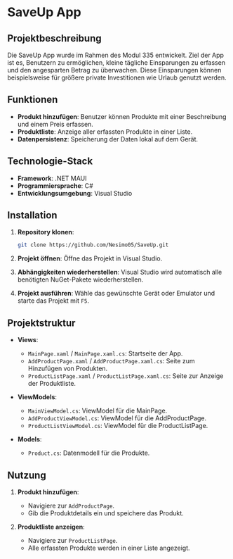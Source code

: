 
# SaveUp App

## Projektbeschreibung

Die SaveUp App wurde im Rahmen des Modul 335 entwickelt. Ziel der App ist es, Benutzern zu ermöglichen, kleine tägliche Einsparungen zu erfassen und den angesparten Betrag zu überwachen. Diese Einsparungen können beispielsweise für größere private Investitionen wie Urlaub genutzt werden.

## Funktionen

- **Produkt hinzufügen**: Benutzer können Produkte mit einer Beschreibung und einem Preis erfassen.
- **Produktliste**: Anzeige aller erfassten Produkte in einer Liste.
- **Datenpersistenz**: Speicherung der Daten lokal auf dem Gerät.

## Technologie-Stack

- **Framework**: .NET MAUI
- **Programmiersprache**: C#
- **Entwicklungsumgebung**: Visual Studio

## Installation

1. **Repository klonen**:
   ```bash
   git clone https://github.com/Nesimo05/SaveUp.git
   ```
2. **Projekt öffnen**:
   Öffne das Projekt in Visual Studio.

3. **Abhängigkeiten wiederherstellen**:
   Visual Studio wird automatisch alle benötigten NuGet-Pakete wiederherstellen.

4. **Projekt ausführen**:
   Wähle das gewünschte Gerät oder Emulator und starte das Projekt mit `F5`.

## Projektstruktur

- **Views**:
  - `MainPage.xaml` / `MainPage.xaml.cs`: Startseite der App.
  - `AddProductPage.xaml` / `AddProductPage.xaml.cs`: Seite zum Hinzufügen von Produkten.
  - `ProductListPage.xaml` / `ProductListPage.xaml.cs`: Seite zur Anzeige der Produktliste.

- **ViewModels**:
  - `MainViewModel.cs`: ViewModel für die MainPage.
  - `AddProductViewModel.cs`: ViewModel für die AddProductPage.
  - `ProductListViewModel.cs`: ViewModel für die ProductListPage.

- **Models**:
  - `Product.cs`: Datenmodell für die Produkte.

## Nutzung

1. **Produkt hinzufügen**:
   - Navigiere zur `AddProductPage`.
   - Gib die Produktdetails ein und speichere das Produkt.

2. **Produktliste anzeigen**:
   - Navigiere zur `ProductListPage`.
   - Alle erfassten Produkte werden in einer Liste angezeigt.

